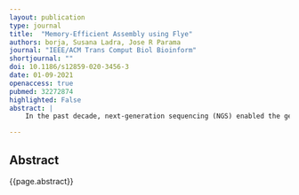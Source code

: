 ```yaml
---
layout: publication
type: journal
title:  "Memory-Efficient Assembly using Flye"
authors: borja, Susana Ladra, Jose R Parama
journal: "IEEE/ACM Trans Comput Biol Bioinform"
shortjournal: ""
doi: 10.1186/s12859-020-3456-3
date: 01-09-2021
openaccess: true
pubmed: 32272874
highlighted: False
abstract: |
    In the past decade, next-generation sequencing (NGS) enabled the generation of genomic data in a cost-effective, high-throughput manner. The most recent third-generation sequencing technologies produce longer reads; however, their error rates are much higher, which complicates the assembly process. This generates time- and space- demanding long-read assemblers. Moreover, the advances in these technologies have allowed portable and real-time DNA sequencing, enabling in-field analysis. In these scenarios, it becomes crucial to have more efficient solutions that can be executed in computers or mobile devices with minimum hardware requirements. We re-implemented an existing assembler devoted for long reads, more concretely Flye, using compressed data structures. We then compare our version with the original software using real datasets, and evaluate their performance in terms of memory requirements, execution speed, and energy consumption. The assembly results are not affected, as the core of the algorithm is maintained, but the usage of advanced compact data structures leads to improvements in memory consumption that range from 22% to 47% less space, and in the processing time, which range from being on a par up to decreases of 25%. These improvements also cause reductions in energy consumption of around 3-8%, with some datasets obtaining decreases up to 26%.

---
```


## Abstract

{{page.abstract}}
